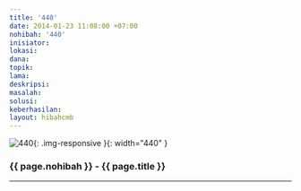 ```yaml
---
title: '440'
date: 2014-01-23 11:08:00 +07:00
nohibah: '440'
inisiator: 
lokasi: 
dana: 
topik: 
lama: 
deskripsi: 
masalah: 
solusi: 
keberhasilan: 
layout: hibahcmb
---
```


![440](/static/img/hibahcmb/440.png){: .img-responsive }{: width="440" }

### {{ page.nohibah }} - {{ page.title }}

---
